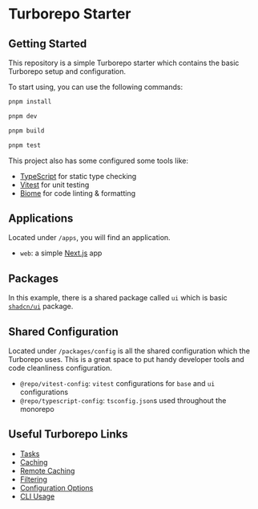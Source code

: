 # Turborepo Starter

## Getting Started

This repository is a simple Turborepo starter which contains the basic Turborepo setup and configuration.

To start using, you can use the following commands:

```zsh
pnpm install

pnpm dev

pnpm build

pnpm test
```

This project also has some configured some tools like:

- [TypeScript](https://www.typescriptlang.org/) for static type checking
- [Vitest](https://vitest.dev/) for unit testing
- [Biome](https://biomejs.dev/) for code linting & formatting

## Applications

Located under `/apps`, you will find an application.

- `web`: a simple [Next.js](https://nextjs.org/) app

## Packages

In this example, there is a shared package called `ui` which is basic [`shadcn/ui`](https://ui.shadcn.com/) package.

## Shared Configuration

Located under `/packages/config` is all the shared configuration which the Turborepo uses. This is a great space to put
handy developer tools and code cleanliness configuration.

- `@repo/vitest-config`: `vitest` configurations for `base` and `ui` configurations
- `@repo/typescript-config`: `tsconfig.json`s used throughout the monorepo

## Useful Turborepo Links

- [Tasks](https://turbo.build/repo/docs/core-concepts/monorepos/running-tasks)
- [Caching](https://turbo.build/repo/docs/core-concepts/caching)
- [Remote Caching](https://turbo.build/repo/docs/core-concepts/remote-caching)
- [Filtering](https://turbo.build/repo/docs/core-concepts/monorepos/filtering)
- [Configuration Options](https://turbo.build/repo/docs/reference/configuration)
- [CLI Usage](https://turbo.build/repo/docs/reference/command-line-reference)
